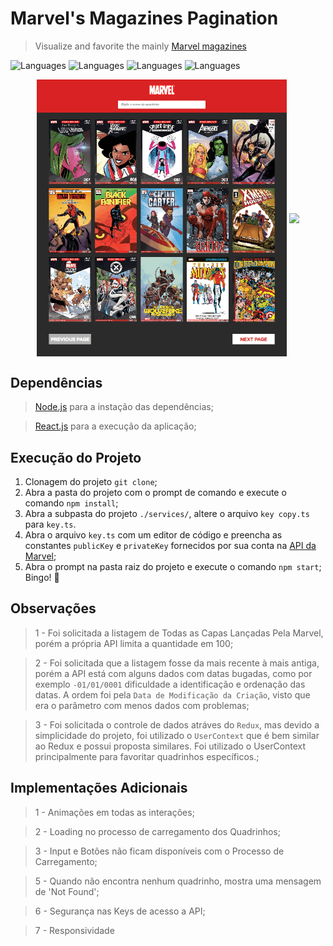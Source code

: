 # Marvel's Magazines Pagination
> Visualize and favorite the mainly [Marvel magazines](https://developer.marvel.com/account)

![Languages](https://img.shields.io/badge/react.js-lightgrey.svg)
![Languages](https://img.shields.io/badge/typescript-lightgrey.svg)
![Languages](https://img.shields.io/badge/context_api-lightgrey.svg)
![Languages](https://img.shields.io/badge/styled_components-lightgrey.svg)

<p align="center">
  <img align="center" width="400" src=".github/main.png">
  <img align="center" width="400" src=".github/main-gif.gif">
</p>

## Dependências
> [Node.js](https://nodejs.org/) para a instação das dependências;

> [React.js](https://pt-br.reactjs.org/docs/getting-started.html) para a execução da aplicação;

## Execução do Projeto
1. Clonagem do projeto ```git clone```;
2. Abra a pasta do projeto com o prompt de comando e execute o comando ```npm install```;
3. Abra a subpasta do projeto ```./services/```, altere o arquivo ```key copy.ts``` para ```key.ts```.
4. Abra o arquivo ```key.ts``` com um editor de código e preencha as constantes ```publicKey``` e ```privateKey``` fornecidos por sua conta na [API da Marvel](https://developer.marvel.com/account);
5. Abra o prompt na pasta raiz do projeto e execute o comando ```npm start```;
<br>Bingo! :rocket:

## Observações
> 1 - Foi solicitada a listagem de Todas as Capas Lançadas Pela Marvel, porém a própria API limita a quantidade em 100;

> 2 - Foi solicitada que a listagem fosse da mais recente à mais antiga, porém a API está com alguns dados com datas bugadas, como por exemplo ``-01/01/0001`` dificuldade a identificação e ordenação das datas. A ordem foi pela ``Data de Modificação da Criação``, visto que era o parâmetro com menos dados com problemas;

> 3 - Foi solicitada o controle de dados atráves do ``Redux``, mas devido a simplicidade do projeto, foi utilizado o ``UserContext`` que é bem similar ao Redux e possui proposta similares. Foi utilizado o UserContext principalmente para favoritar quadrinhos específicos.;

## Implementações Adicionais
> 1 - Animações em todas as interações;

> 2 - Loading no processo de carregamento dos Quadrinhos;

> 3 - Input e Botões não ficam disponíveis com o Processo de Carregamento;

> 5 - Quando não encontra nenhum quadrinho, mostra uma mensagem de 'Not Found';

> 6 - Segurança nas Keys de acesso a API;

> 7 - Responsividade



